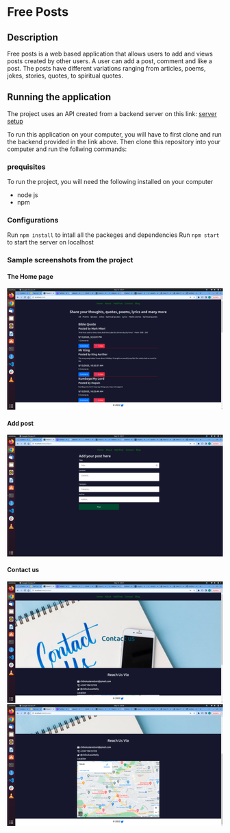 # Free Posts
## Description
Free posts is a web based application that allows users to add and views posts created by other users. 
A user can add a post, comment and like a post. The posts have different variations ranging from articles, poems, jokes, stories, quotes, to spiritual quotes. 
## Running the application 
The project uses an API created from a backend server on this link: [server setup](https://github.com/chibukasia/public-posts-server)

To run this application on your computer, you will have to first clone and run the backend provided in the link above. Then clone this repository into your computer and run the follwing commands: 

### prequisites 
To run the project, you will need the following installed on your computer 
- node js 
- npm 
### Configurations 
Run `npm install` to intall all the packeges and dependencies 
Run `npm start` to start the server on localhost 

### Sample screenshots from the project 
#### The Home page 
![home](./public/images/home.png "Home")
#### Add post 
![home](./public/images/addpost.png "add post")
#### Contact us 
![home](./public/images/contactus.png "Contact")
![home](./public/images/contactus1.png "Contact")





